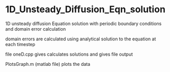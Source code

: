 # 1D_Unsteady_Diffusion_Eqn_solution

1D unsteady diffusion Equation solution with periodic boundary conditions and domain error calculation

domain errors are calculated using analytical solution to the equation at each timestep 

file oneD.cpp gives calculates solutions and gives file output

PlotsGraph.m (matlab file) plots the data





